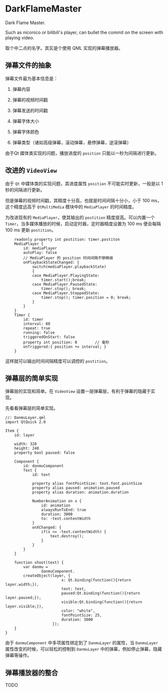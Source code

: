 # DarkFlameMaster

Dark Flame Master.

Such as niconico or bilibili's player, can bullet the commit on the screen with playing video.

取个中二点的名字。其实是个使用 QML 实现的弹幕播放器。

## 弹幕文件的抽象

弹幕文件最为基本信息是：

1. 弹幕内容

2. 弹幕的视频时间戳

3. 弹幕发送的时间戳

4. 弹幕字体大小

5. 弹幕字体颜色

6. 弹幕类型（诸如高级弹幕，滚动弹幕，悬停弹幕，逆滚弹幕）

由于Qt 媒体类实现的问题，播放进度的 `position` 只能以一秒为间隔进行更新。

## 改进的 `VideoView`

由于 `Qt` 中媒体类的实现问题，其进度属性 `position` 不可能实时更新，一般是以 1 秒的间隔进行更新。

但是弹幕的视频时间戳，其精度十分高，也就是时间间隔十分小，小于 100 ms，这个精度远高于 `QtMultiMedia` 模块中的 `MediaPlayer` 的时间精度。

为改进现有的 `MediaPlayer`，使其输出的 `postition` 精度提高。可以内置一个 `Timer`，当多媒体播放的时候，启动定时器，定时器精度设置为 100 ms 便会每隔 100 ms 更新 `postition`。

```
    readonly property int postition: timer.postiton
    MediaPlayer {
        id: mediaPlayer
        autoPlay: false
        // MediaPlayer 的 position 时间间隔不够精细
        onPlaybackStateChanged: {
            switch(mediaPlayer.playbackState)
            {
            case MediaPlayer.PlayingState:
                timer.start();break;
            case MediaPlayer.PausedState:
                timer.stop(); break;
            case MediaPlayer.StoppedState:
                timer.stop(); timer.position = 0; break;
            }
        }
    }
    Timer {
        id: timer
        interval: 80
        repeat: true
        running: false
        triggeredOnStart: false
        property int position: 0        // 毫秒
        onTriggered:{ position += interval; }
    }
```

这样就可以输出时间间隔精度可以调控的 `postition`。

## 弹幕层的简单实现

弹幕层的实现和简单。在 `VideoView` 设置一层弹幕层，有利于弹幕的隐藏于实现。

先看看弹幕层的简单实现。

```
//: DanmuLayer.qml
import QtQuick 2.0

Item {
    id: layer

    width: 320
    height: 240
    property bool paused: false

    Component {
        id: danmuComponent
        Text {
            id: text

            property alias fontPointSize: text.font.pointSize
            property alias paused: animation.paused
            property alias duration: animation.duration

            NumberAnimation on x {
                id: animation
                alwaysRunToEnd: true
                duration: 3000
                to: -text.contentWidth
            }
            onXChanged: {
                if(x <= -text.contentWidth) {
                    text.destroy();
                }
            }
        }
    }

    function shoot(text) {
        var danmu =
                danmuComponent.
        createObject(layer, {
                         x: Qt.binding(function(){return layer.width;}),
                         text: text,
                         paused:Qt.binding(function(){return layer.paused;}),
                         visible:Qt.binding(function(){return layer.visible;}),
                         color: "white",
                         fontPointSize: 25,
                         duration: 3000
                     });
    }
}
```

由于 `danmuComponent` 中多项属性绑定到了 `DanmuLayer` 的属性，当 `DanmuLayer` 属性改变的时候，可以轻松的控制到 `DanmuLayer` 中的弹幕，例如停止弹幕，隐藏弹幕等操作。

## 弹幕播放器的整合

TODO
